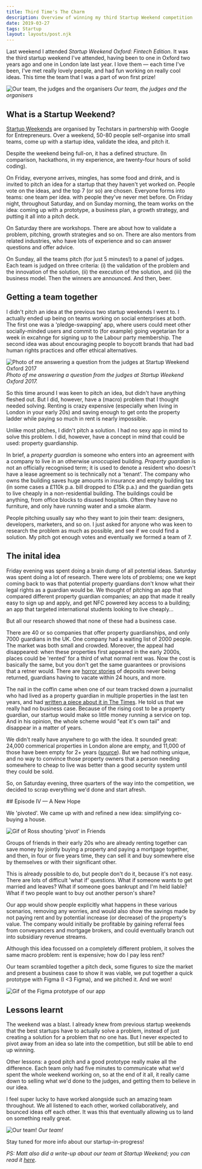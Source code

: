 ```yaml
---
title: Third Time's The Charm
description: Overview of winning my third Startup Weekend competition
date: 2019-03-27
tags: Startup
layout: layouts/post.njk
---
```


Last weekend I attended *Startup Weekend Oxford: Fintech Edition*. It was the third startup weekend I've attended, having been to one in Oxford two years ago and one in London late last year. I love them — each time I've been, I've met really lovely people, and had fun working on really cool ideas. This time the team that I was a part of won first prize!

![Our team, the judges and the organisers](https://paavanblog.com/public/img/swox19.jpg)
*Our team, the judges and the organisers*

## What is a Startup Weekend?

[Startup Weekends](https://startupweekend.org/) are organised by Techstars in partnership with Google for Entrepreneurs. Over a weekend, 50-80 people self-organise into small teams, come up with a startup idea, validate the idea, and pitch it.

Despite the weekend being full-on, it has a defined structure. (In comparison, hackathons, in my experience, are twenty-four hours of solid coding).

On Friday, everyone arrives, mingles, has some food and drink, and is invited to pitch an idea for a startup that they haven't yet worked on. People vote on the ideas, and the top 7 (or so) are chosen. Everyone forms into teams: one team per idea.  with people they've never met before. On Friday night, throughout Saturday, and on Sunday morning, the team works on the idea: coming up with a prototype, a business plan, a growth strategy, and putting it all into a pitch deck.

On Saturday there are workshops. There are about how to validate a problem, pitching, growth strategies and so on. There are also mentors from related industries, who have lots of experience and so can answer questions and offer advice.

On Sunday, all the teams pitch (for just 5 minutes!) to a panel of judges. Each team is judged on three criteria: (i) the validation of the problem and the innovation of the solution, (ii) the execution of the solution, and (iii) the business model. Then the winners are announced. And then, beer.

## Getting a team together

I didn't pitch an idea at the previous two startup weekends I went to. I actually ended up being on teams working on social enterprises at both. The first one was a 'pledge-swapping' app, where users could meet other socially-minded users and commit to (for example) going vegetarian for a week in excahnge for signing up to the Labour party membership. The second idea was about encouraging people to boycott brands that had bad human rights practices and offer ethical alternatives.

![Photo of me answering a question from the judges at Startup Weekend Oxford 2017](https://paavanblog.com/public/img/swox17.jpg)
*Photo of me answering a question from the judges at Startup Weekend Oxford 2017.*

So this time around I was keen to pitch an idea, but didn't have anything fleshed out. But I did, however, have a (macro) problem that I thought needed solving. Renting is crazy expensive (especially when living in London in your early 20s) and saving enough to get onto the property ladder while paying so much in rent is nearly impossible.

Unlike most pitches, I didn't pitch a solution. I had no sexy app in mind to solve this problem. I did, however, have a concept in mind that could be used: property guardianship.

In brief, a *property guardian* is someone who enters into an agreement with a company to live in an otherwise unoccupied building. *Property guardian* is not an officially recognised term; it is used to denote a resident who doesn't have a lease agreement so is technically not a 'tenant'. The company who owns the building saves huge amounts in insurance and empty building tax (in some cases a £110k p.a. bill dropped to £15k p.a.) and the guardian gets to live cheaply in a non-residential building. The buildings could be anything, from office blocks to disused hospitals. Often they have no furniture, and only have running water and a smoke alarm.

People pitching usually say who they want to join their team: designers, developers, marketers, and so on. I just asked for anyone who was keen to research the problem as much as possible, and see if we could find a solution. My pitch got enough votes and eventually we formed a team of 7.

## The inital idea

Friday evening was spent doing a brain dump of all potential ideas. Saturday was spent doing a lot of research. There were lots of problems; one we kept coming back to was that potential property guardians don't know what their legal rights as a guardian would be. We thought of pitching an app that compared different property guardian companies; an app that made it really easy to sign up and apply, and get NFC powered key access to a building; an app that targeted international students looking to live cheaply...

But all our research showed that none of these had a business case.

There are 40 or so companies that offer property guardianships, and only 7000 guardians in the UK. One company had a waiting list of 2000 people. The market was both small and crowded. Moreover, the appeal had disappeared: when these properties first appeared in the early 2000s, places could be 'rented' for a third of what normal rent was. Now the cost is basically the same, but you don't get the same guarantees or provisions that a retner would. There are [horror stories](https://www.theguardian.com/society/2015/dec/24/the-high-price-of-cheap-living-how-the-property-guardianship-dream-soured ) of deposits never being returned, guardians having to vacate within 24 hours, and more.

The nail in the coffin came when one of our team tracked down a journalist who had lived as a property guardian in multiple properties in the last ten years, and had [written a piece about it in The Times](https://www.thetimes.co.uk/article/how-it-feels-to-be-a-millennial-property-guardian-fssbw8knr). He told us that we really had no business case. Because of the rising cost to be a property guardian, our startup would make so little money running a service on top. And in his opinion, the whole scheme would "eat it's own tail" and disappear in a matter of years.

We didn't really have anywhere to go with the idea. It sounded great: 24,000 commerical properties in London alone are empty, and 11,000 of those have been empty for 2+ years ([source](https://www.bbc.co.uk/news/uk-england-london-45720960)). But we had nothing unique, and no way to convince those property owners that a person needing somewhere to cheap to live was better than a good security system until they could be sold.

So, on Saturday evening, three quarters of the way into the competition, we decided to scrap everything we'd done and start afresh.

## Episode IV — A New Hope

We 'pivoted'. We came up with and refined a new idea: simplifying co-buying a house.

![Gif of Ross shouting 'pivot' in Friends](https://paavanblog.com/public/img/rosspivot.gif)

Groups of friends in their early 20s who are already renting together can save money by jointly buying a property and paying a mortgage together, and then, in four or five years time, they can sell it and buy somewhere else by themselves or with their significant other.

This is already possible to do, but people don't do it, because it's not easy. There are lots of difficult 'what if' questions. What if someone wants to get married and leaves? What if someone goes bankrupt and I'm held liable? What if two people want to buy out another person's share?

Our app would show people explicitly what happens in these various scenarios, removing any worries, and would also show the savings made by not paying rent and by potential increase (or decrease) of the property's value. The company would initially be profitable by gaining referral fees from conveyancers and mortgage brokers, and could eventually branch out into subsidiary revenue streams.

Although this idea focussed on a completely different problem, it solves the same macro problem: rent is expensive; how do I pay less rent? 

Our team scrambled together a pitch deck, some figures to size the market and present a business case to show it was viable, we put together a quick prototype with Figma (I <3 Figma), and we pitched it. And we won!

![Gif of the Figma prototype of our app](https://paavanblog.com/public/img/fouryearplanprototype.gif)

## Lessons learnt

The weekend was a blast. I already knew from previous startup weekends that the best startups have to actually solve a problem, instead of just creating a solution for a problem that no one has. But I never expected to pivot away from an idea so late into the competition, but still be able to end up winning.

Other lessons: a good pitch and a good prototype really make all the difference. Each team only had five minutes to communicate what we'd spent the whole weekend working on, so at the end of it all, it really came down to selling what we'd done to the judges, and getting them to believe in our idea.

I feel super lucky to have worked alongside such an amazing team throughout. We all listened to each other, worked collaboratively, and bounced ideas off each other. It was this that eventually allowing us to land on something really great.

![Our team!](https://paavanblog.com/public/img/swox19_2.jpg)
*Our team!*

Stay tuned for more info about our startup-in-progress!

*PS: Matt also did a write-up about our team at Startup Weekend; you can read it [here](https://www.linkedin.com/pulse/oxford-startup-weekend-2019-matt-newton-lewis/)*.